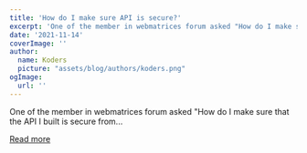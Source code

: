 ```yaml
---
title: 'How do I make sure API is secure?'
excerpt: 'One of the member in webmatrices forum asked "How do I make sure that the API I built is secure from...'
date: '2021-11-14'
coverImage: ''
author:
  name: Koders
  picture: "assets/blog/authors/koders.png"
ogImage:
  url: ''
---
```


One of the member in webmatrices forum asked "How do I make sure that the API I built is secure from...

[Read more](https://dev.to/bishwasbh/how-do-i-make-sure-api-is-secure-2iao)
